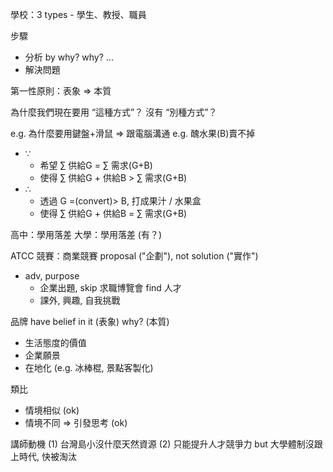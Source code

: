 
學校：3 types - 學生、教授、職員

步驟
- 分析 by why? why? ...
- 解決問題


第一性原則：表象 => 本質

為什麼我們現在要用 “這種方式”？
沒有 “別種方式”？

e.g. 為什麼要用鍵盤+滑鼠 => 跟電腦溝通
e.g. 
醜水果(B)賣不掉
- $\because$
	- 希望 $\sum$ 供給G = $\sum$ 需求(G+B)
	- 使得 $\sum$ 供給G + 供給B > $\sum$ 需求(G+B)
- $\therefore$
	- 透過 G =(convert)> B, 打成果汁 / 水果盒
	- 使得 $\sum$ 供給G + 供給B = $\sum$ 需求(G+B)

高中：學用落差
大學：學用落差 (有？)

ATCC 競賽：商業競賽 proposal ("企劃"), not solution ("實作")
- adv, purpose
	- 企業出題, skip 求職博覽會 find 人才
	- 課外, 興趣, 自我挑戰

品牌
have belief in it (表象)
why?              (本質)
- 生活態度的價值
- 企業願景
- 在地化 (e.g. 冰棒棍, 景點客製化)

類比
- 情境相似 (ok)
- 情境不同 => 引發思考 (ok)

講師動機
(1) 台灣島小沒什麼天然資源
(2) 只能提升人才競爭力
    but 大學體制沒跟上時代, 快被淘汰
